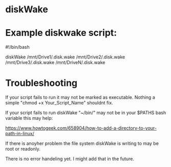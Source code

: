 # diskWake

# Example diskwake script:

#!/bin/bash

diskWake /mnt/Drive1/.disk.wake /mnt/Drive2/.disk.wake /mnt/Drive3/.disk.wake /mnt/DriveN/.disk.wake

# Troubleshooting 
If your script fails to run it may not be marked as executable. Nothing a simple "chmod +x Your_Script_Name" shouldnt fix.

If your script fails to run diskWake "~/bin/" may not be in your $PATHS bash variable this may help:

https://www.howtogeek.com/658904/how-to-add-a-directory-to-your-path-in-linux/

If there is anoyher problem the file system diskWake is writing to may be root or readonly.

There is no error handeling yet. I might add that in the future.
